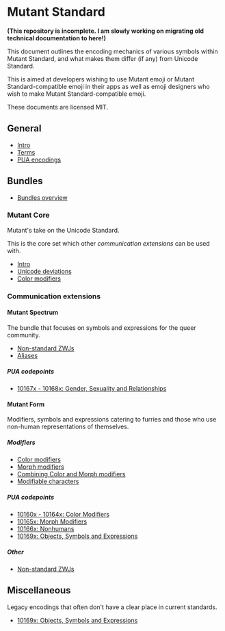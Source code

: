 # Mutant Standard

**(This repository is incomplete. I am slowly working on migrating old technical documentation to here!)**

This document outlines the encoding mechanics of various symbols within Mutant Standard, and what makes them differ (if any) from Unicode Standard.

This is aimed at developers wishing to use Mutant emoji or Mutant Standard-compatible emoji in their apps as well as emoji designers who wish to make Mutant Standard-compatible emoji.

These documents are licensed MIT.

## General
- [Intro](intro.md)
- [Terms](terms.md)
- [PUA encodings](/pua/index.md)

## Bundles
- [Bundles overview](bundles.md)

### Mutant Core
Mutant's take on the Unicode Standard.

This is the core set which other *communication extensions* can be used with.
- [Intro](/core/intro.md)
- [Unicode deviations](core/unicode_deviations.md)
- [Color modifiers](core/cm.md)

### Communication extensions
#### Mutant Spectrum
The bundle that focuses on symbols and expressions for the queer community.
- [Non-standard ZWJs](spectrum/non_standard_zwj.md)
- [Aliases](spectrum/aliases.md)

##### PUA codepoints
- [10167x - 10168x: Gender, Sexuality and Relationships](pua/10167x_10168x_gsr.md)

#### Mutant Form
Modifiers, symbols and expressions catering to furries and those who use non-human representations of themselves.
##### Modifiers
- [Color modifiers](form/cm.md)
- [Morph modifiers](form/mm.md)
- [Combining Color and Morph modifiers](form/cm_and_mm.md)
- [Modifiable characters](/form/modifiable_characters.md)

##### PUA codepoints
- [10160x - 10164x: Color Modifiers](pua/10160x_10164x_cm.md)
- [10165x: Morph Modifiers](pua/10165x_mm.md)
- [10166x: Nonhumans](pua/10166x._nonhumans.md)
- [10169x: Objects, Symbols and Expressions](pua/10169x_objects_symbols.md)

##### Other
- [Non-standard ZWJs](form/non_standard_zwj.md)

## Miscellaneous
Legacy encodings that often don't have a clear place in current standards.
- [10169x: Objects, Symbols and Expressions](pua/10169x_objects_symbols.md)
